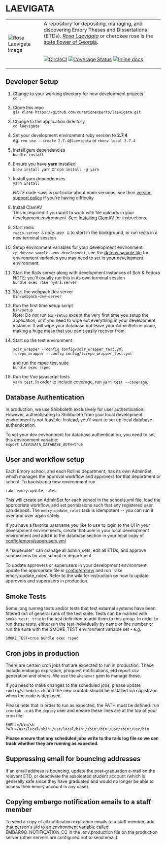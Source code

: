 # LAEVIGATA

<table width="100%">
<tr><td>
<img alt="Rosa Laevigata image" src="app/assets/images/RosaLaevigata.jpg">
</td><td>
A repository for depositing, managing, and discovering
Emory Theses and Dissertations (ETDs).
<a href="https://en.wikipedia.org/wiki/Rosa_laevigata"><em>Rosa Laevigata</em></a>
or cherokee rose is the <a href="https://georgia.gov/georgia-facts-and-symbols">state flower of Georgia</a>.
<br/><br/>

[![CircleCI](https://circleci.com/gh/curationexperts/laevigata/tree/main.svg?style=svg)](https://circleci.com/gh/curationexperts/laevigata/tree/main)
[![Coverage Status](https://coveralls.io/repos/github/curationexperts/laevigata/badge.svg?branch=main)](https://coveralls.io/github/curationexperts/laevigata?branch=main)
[![Inline docs](http://inch-ci.org/github/curationexperts/laevigata.svg?branch=main)](http://inch-ci.org/github/curationexperts/laevigata)

</td></tr>
</table>


## Developer Setup

1. Change to your working directory for new development projects  
    `cd .`
2. Clone this repo  
    `git clone https://github.com/curationexperts/laevigata.git`
3. Change to the application directory  
    `cd laevigata`
4. Set your development environment ruby version to **2.7.4**  
    eg. `rvm use --create 2.7.4@laevigata` or `rbenv local 2.7.4`
5. Install gem dependencies  
    `bundle install`
6. Ensure you have **yarn** installed  
   `brew install yarn` or `npm install -g yarn`
7. Install yarn dependencies  
    `yarn install`
    
    *NOTE* node-sass is particular about node versions, see their [version support policy](https://github.com/sass/node-sass#node-version-support-policy) if you're having difficulty
8. Install ClamAV  
    This is required if you want to work with file uploads in your development environment.
    See: [Installing ClamAV](https://www.clamav.net/documents/installing-clamav) for instructions.
9. Start redis  
    `redis-server &`
    *note:* use ` &` to start in the background, or run redis in a new terminal session
10. Setup environment variables for your development environment  
     `cp dotenv.sample .env.development`,
     see the [dotenv sample file](dotenv.sample) for environment variables you may need to set in your development environment.  
11. Start the Rails server along with development instances of Solr & Fedora  
     NOTE: you'll usually run this in its own terminal session  
     `bundle exec rake hydra:server`
12. Start the webpack dev server  
    `bin/webpack-dev-server`
13. Run the first time setup script  
    `bin/setup`  
    Note: Do *not* run `bin/setup` except the very first time you setup the application, 
    or if you need to wipe out everything in your development instance. It will wipe your 
    database but leave your AdminSets in place, making a huge mess that you can't easily recover from.
14. Start up the test environment  
     ```
     solr_wrapper --config config/solr_wrapper_test.yml  
     fcrepo_wrapper --config config/fcrepo_wrapper_test.yml
     ```  
     and run the rspec test suite  
     `bundle exec rspec`
15. Run the Vue javascript tests  
     `yarn test`. In order to include coverage, run `yarn test --coverage`.

## Database Authentication

In production, we use Shibboleth exclusively for user authentication. 
However, authenticating to Shibboleth from your local development environment is not feasible. 
Instead, you'll want to set up local database authentication.

To set your dev environment for database authentication, you need to set this environment variable:  
`export LAEVIGATA_DATABASE_AUTH=true`

## User and workflow setup

Each Emory school, and each Rollins department, has its own AdminSet, which manages the approval
workflow and approvers for that department or school.  To bootstrap a new environment run
```
rake emory:update_roles
```
This will create an AdminSet for each school in the schools.yml file, load the appropriate workflow,
and set permissions such that any registered user can deposit. The `emory:update_roles` task is idempotent 
-- you can run it over and over again safely.

If you have a favorite username you like to use to login to the UI in your development environments, create 
that user in your local development environment and add it to the database section in 
your local copy of [config/emory/superusers.yml](https://github.com/curationexperts/laevigata/blob/main/config/emory/superusers.yml)

A "superuser" can manage all admin_sets, edit all ETDs, and approve submissions
for any school or department.

To update approvers or superusers in your development environment, update the appropriate file in [config/emory/](https://github.com/curationexperts/laevigata/blob/main/config/emory/)
and run 'rake emory:update_roles'.  Refer to the wiki for instruction on how to update approvers 
and superusers in production.

## Smoke Tests
Some long runnng tests and/or tests that test external systems have been filtered out of general runs of 
the test suite.  Tests can be marked with `smoke_test: true` in the test definition to add them to this group.
In order to run these tests, either run the test individually by name or line number or run the suite with
the SMOKE_TEST environment variable set - e.g.
```
SMOKE_TEST=true bundle exec rspec
```

## Cron jobs in production

There are certain cron jobs that are expected to run in production. These include embargo expiration,
proquest notifications, etd report csv generation and others. We use the `whenever` gem to manage these.

If you need to make changes to the scheduled jobs, please update `config/schedule.rb` and
the new crontab should be installed via capistrano when the code is deployed.

Please note that in order to run as expected, the PATH must be defined: run `crontab -e` as the `deploy` user and
ensure these lines are at the top of your cron file:
```
SHELL=/bin/sh
PATH=/usr/local/sbin:/usr/local/bin:/sbin:/bin:/usr/sbin:/usr/bin
```

**Please ensure that any scheduled jobs write to the rails log file so we can track whether they are
running as expected.**

## Suppressing email for bouncing addresses

If an email address is bouncing, update the post-graduation e-mail on the relevant ETD, or
deactivate the assoicated student account (which is generally safe since they have graduated and
would no longer be able to access their emory account in any case).

## Copying embargo notification emails to a staff member

To send a copy of all notification expiration emails to a staff member, add that
person's uid to an environment variable called EMBARGO_NOTIFICATION_CC in the
.env.production file on the production server (other servers are configured not to
  send email).
